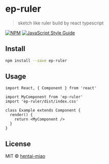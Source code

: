 # ep-ruler

>  sketch like ruler build by react typescript

[![NPM](https://img.shields.io/npm/v/ep-ruler.svg)](https://www.npmjs.com/package/ep-ruler) [![JavaScript Style Guide](https://img.shields.io/badge/code_style-standard-brightgreen.svg)](https://standardjs.com)

## Install

```bash
npm install --save ep-ruler
```

## Usage

```tsx
import React, { Component } from 'react'

import MyComponent from 'ep-ruler'
import 'ep-ruler/dist/index.css'

class Example extends Component {
  render() {
    return <MyComponent />
  }
}
```

## License

MIT © [hentai-miao](https://github.com/hentai-miao)
